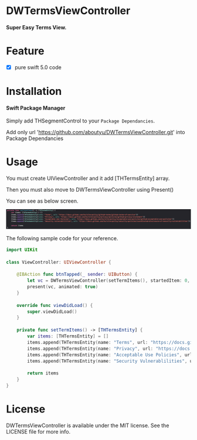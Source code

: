 # DWTermsViewController
#### Super Easy Terms View.

# Feature
- [x] pure swift 5.0 code

# Installation

#### Swift Package Manager
Simply add THSegmentControl to your `Package Dependancies`.

Add only url 'https://github.com/aboutyu/DWTermsViewController.git' into Package Dependancies

# Usage

You must create UIViewController and it add [THTermsEntity] array.

Then you must also move to DWTermsViewController using Present()

You can see as below screen.

![](./screenshot.png)

The following sample code for your reference.

```swift
import UIKit

class ViewController: UIViewController {

    @IBAction func btnTapped(_ sender: UIButton) {
        let vc = DWTermsViewController(setTermItems(), startedItem: 0, selectedColor: .blue, diselectedColor: .red, isTitleHide: true)
        present(vc, animated: true)
    }
    
    override func viewDidLoad() {
        super.viewDidLoad()
    }

    private func setTermItems() -> [THTermsEntity] {
        var items: [THTermsEntity] = []
        items.append(THTermsEntity(name: "Terms", url: "https://docs.github.com/ko/site-policy/github-terms/github-terms-of-service"))
        items.append(THTermsEntity(name: "Privacy", url: "https://docs.github.com/ko/site-policy/privacy-policies/github-privacy-statement"))
        items.append(THTermsEntity(name: "Acceptable Use Policies", url: "https://docs.github.com/ko/site-policy/acceptable-use-policies/github-acceptable-use-policies"))
        items.append(THTermsEntity(name: "Security Vulnerablilities", url: "https://docs.github.com/ko/site-policy/security-policies/coordinated-disclosure-of-security-vulnerabilities"))
        
        return items
    }
}
```

# License

DWTermsViewController is available under the MIT license. See the LICENSE file for more info.
